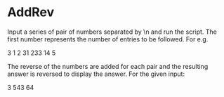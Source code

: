 AddRev
==================

Input a series of pair of numbers separated by \n and run the script.
The first number represents the number of entries to be followed.
For e.g.

3
1 2
31 233
14 5

The reverse of the numbers are added for each pair and the resulting answer is reversed to display the answer. For the given input:

3
543
64
